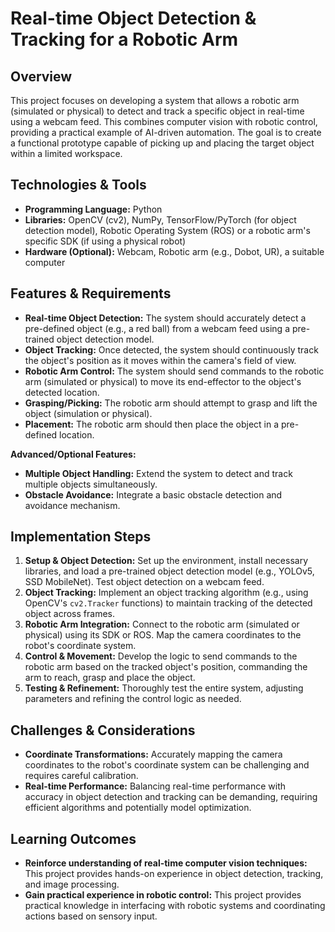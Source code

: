 # Real-time Object Detection & Tracking for a Robotic Arm

## Overview
This project focuses on developing a system that allows a robotic arm (simulated or physical) to detect and track a specific object in real-time using a webcam feed. This combines computer vision with robotic control, providing a practical example of AI-driven automation.  The goal is to create a functional prototype capable of picking up and placing the target object within a limited workspace.

## Technologies & Tools
* **Programming Language:** Python
* **Libraries:** OpenCV (cv2), NumPy, TensorFlow/PyTorch (for object detection model), Robotic Operating System (ROS) or a robotic arm's specific SDK (if using a physical robot)
* **Hardware (Optional):**  Webcam, Robotic arm (e.g., Dobot, UR), a suitable computer

## Features & Requirements
- **Real-time Object Detection:**  The system should accurately detect a pre-defined object (e.g., a red ball) from a webcam feed using a pre-trained object detection model.
- **Object Tracking:**  Once detected, the system should continuously track the object's position as it moves within the camera's field of view.
- **Robotic Arm Control:** The system should send commands to the robotic arm (simulated or physical) to move its end-effector to the object's detected location.
- **Grasping/Picking:** The robotic arm should attempt to grasp and lift the object (simulation or physical).
- **Placement:** The robotic arm should then place the object in a pre-defined location.

**Advanced/Optional Features:**
- **Multiple Object Handling:** Extend the system to detect and track multiple objects simultaneously.
- **Obstacle Avoidance:** Integrate a basic obstacle detection and avoidance mechanism.


## Implementation Steps
1. **Setup & Object Detection:** Set up the environment, install necessary libraries, and load a pre-trained object detection model (e.g., YOLOv5, SSD MobileNet). Test object detection on a webcam feed.
2. **Object Tracking:** Implement an object tracking algorithm (e.g., using OpenCV's `cv2.Tracker` functions) to maintain tracking of the detected object across frames.
3. **Robotic Arm Integration:**  Connect to the robotic arm (simulated or physical) using its SDK or ROS.  Map the camera coordinates to the robot's coordinate system.
4. **Control & Movement:** Develop the logic to send commands to the robotic arm based on the tracked object's position, commanding the arm to reach, grasp and place the object.
5. **Testing & Refinement:** Thoroughly test the entire system, adjusting parameters and refining the control logic as needed.


## Challenges & Considerations
- **Coordinate Transformations:** Accurately mapping the camera coordinates to the robot's coordinate system can be challenging and requires careful calibration.
- **Real-time Performance:**  Balancing real-time performance with accuracy in object detection and tracking can be demanding, requiring efficient algorithms and potentially model optimization.


## Learning Outcomes
- **Reinforce understanding of real-time computer vision techniques:** This project provides hands-on experience in object detection, tracking, and image processing.
- **Gain practical experience in robotic control:**  This project provides practical knowledge in interfacing with robotic systems and coordinating actions based on sensory input.

